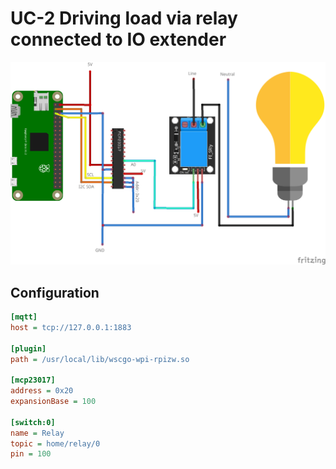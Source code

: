 # UC-2 Driving load via relay connected to IO extender

![Direct relay connection](relay_ioex_bb.png)

## Configuration

```ini
[mqtt]
host = tcp://127.0.0.1:1883

[plugin]
path = /usr/local/lib/wscgo-wpi-rpizw.so

[mcp23017]
address = 0x20
expansionBase = 100

[switch:0]
name = Relay
topic = home/relay/0
pin = 100
```